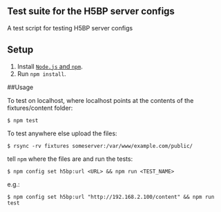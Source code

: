## Test suite for the H5BP server configs

A test script for testing H5BP server configs

## Setup

1. Install [`Node.js` and `npm`](http://nodejs.org/download/).
2. Run `npm install`.

##Usage

To test on localhost, where localhost points at the contents of the fixtures/content folder:

    $ npm test

To test anywhere else upload the files:

    $ rsync -rv fixtures someserver:/var/www/example.com/public/

tell `npm` where the files are and run the tests:

    $ npm config set h5bp:url <URL> && npm run <TEST_NAME>

e.g.:

    $ npm config set h5bp:url "http://192.168.2.100/content" && npm run test
